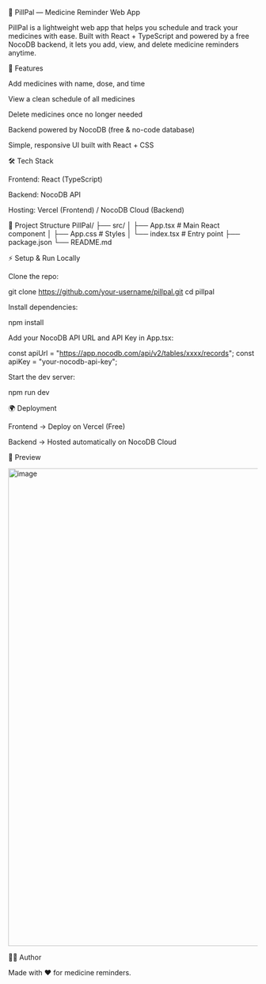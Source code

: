 💊 PillPal — Medicine Reminder Web App

PillPal is a lightweight web app that helps you schedule and track your medicines with ease. Built with React + TypeScript and powered by a free NocoDB backend, it lets you add, view, and delete medicine reminders anytime.

🚀 Features

Add medicines with name, dose, and time

View a clean schedule of all medicines

Delete medicines once no longer needed

Backend powered by NocoDB (free & no-code database)

Simple, responsive UI built with React + CSS

🛠️ Tech Stack

Frontend: React (TypeScript)

Backend: NocoDB API

Hosting: Vercel (Frontend) / NocoDB Cloud (Backend)

📂 Project Structure
PillPal/
 ├── src/
 │   ├── App.tsx      # Main React component
 │   ├── App.css      # Styles
 │   └── index.tsx    # Entry point
 ├── package.json
 └── README.md

⚡ Setup & Run Locally

Clone the repo:

git clone https://github.com/your-username/pillpal.git
cd pillpal


Install dependencies:

npm install


Add your NocoDB API URL and API Key in App.tsx:

const apiUrl = "https://app.nocodb.com/api/v2/tables/xxxx/records";
const apiKey = "your-nocodb-api-key";


Start the dev server:

npm run dev

🌍 Deployment

Frontend → Deploy on Vercel
 (Free)

Backend → Hosted automatically on NocoDB Cloud

📸 Preview

<img width="1919" height="964" alt="image" src="https://github.com/user-attachments/assets/bc75bf23-14be-48ca-b001-cd654b25b998" />


👩‍💻 Author

Made with ❤️ for medicine reminders.
